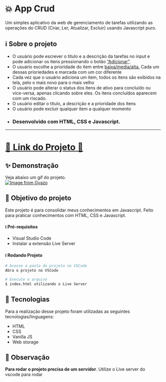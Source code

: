 # <strong>💥 App Crud</strong>

Um simples aplicativo da web de gerenciamento de tarefas utilizando as operações do CRUD (Criar, Ler, Atualizar, Excluir) usando Javascript puro.

## ℹ Sobre o projeto 

<ul>
    <li>O usuário pode escrever o título e a descrição da tarefas no input e pode adicionar os itens pressionando o botão <ins>“Adicionar”</ins>.</li>
    <li>O usuário escolhe a prioridade do item entre <ins>baixa/media/alta.</ins> Cada um dessas prioriedades e marcada com um cor diferente</li>
    <li>Cada vez que o usuário adiciona um item, todos os itens são exibidos na tela, pelo o mais novo para o mais velho</li>
    <li>O usuário pode alterar o status dos itens de ativo para concluído ou vice-versa, apenas clicando sobre eles. Os itens concluídos aparecem com um riscado.</li>
    <li>O usuário editar o título, a descrição e a prioridade dos itens</li>
    <li>O usuário pode excluir qualquer item a qualquer momento</li>
    <li><h3><strong> Desenvolvido com HTML, CSS e Javascript.</strong></h3></li>
</ul>
<hr>
<h1><a href="https://vinicyusabreu.github.io/Crud_Javascript/" target="_blank">🚀 Link do Projeto 🚀</a></h1>

## ✨ Demonstração    
Veja abaixo um gif do projeto.</br>
[![Image from Gyazo](https://i.gyazo.com/61c4cc8c3d83400004eae5756e3065e0.gif)](https://gyazo.com/61c4cc8c3d83400004eae5756e3065e0)


## 🎯 Objetivo do projeto
Este projeto é para consolidar meus conhecimentos em Javascript. 
Feito para praticar conhecimentos com HTML, CSS e Javascript.

<h4>ℹ️ Pré-requisitos</h4>

<ul>
    <li>Visual Studio Code</li>
    <li>Instalar a extensão Live Server</li>
</ul>

<h4>ℹ️ Rodando Projeto</h4>

```bash
# Acesse a pasta do projeto no VSCode
Abra o projeto no VSCode

# Execute o arquivo
$ index.html utilizando o Live Server
```
## 🤖 Tecnologias 
Para a realização desse projeto foram utilizadas as seguintes tecnologias/linguagens: 
- HTML
- CSS
- Vanilla JS
- Web storage

 <h2>🛑 Observação</h2>
 <p><strong>Para rodar o projeto precisa de um servidor</strong>. Utilize o Live server do vscode para rodar</p>
